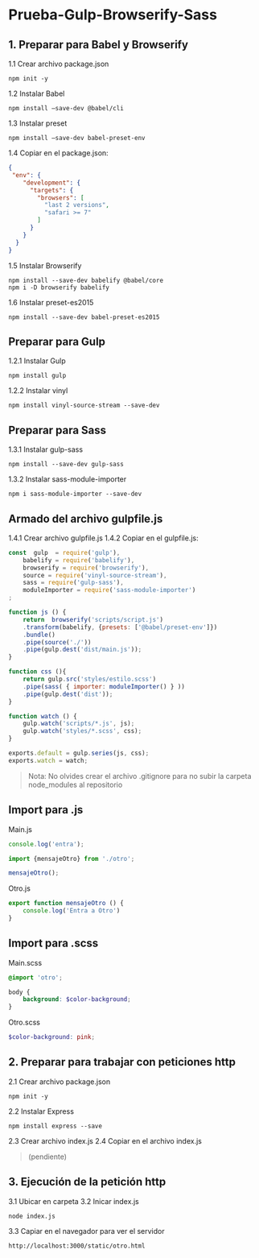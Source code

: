 # Prueba-Gulp-Browserify-Sass

## 1. Preparar para Babel y Browserify 
1.1 Crear archivo package.json
```scriptshell
npm init -y
```
1.2 Instalar Babel
```scriptshell
npm install –save-dev @babel/cli
```
1.3 Instalar preset
```scriptshell
npm install –save-dev babel-preset-env
```
1.4 Copiar en el package.json:
```json
{
 "env": {
    "development": {
      "targets": {
        "browsers": [
          "last 2 versions",
          "safari >= 7"
        ]
      }
    }
  }
}
```
1.5 Instalar Browserify
```scriptshell
npm install --save-dev babelify @babel/core
npm i -D browserify babelify
```
1.6 Instalar preset-es2015
```scriptshell
npm install --save-dev babel-preset-es2015 
```

## Preparar para Gulp 
1.2.1 Instalar Gulp
```scriptshell
npm install gulp
```
1.2.2 Instalar vinyl
```scriptshell
npm install vinyl-source-stream --save-dev
```

## Preparar para Sass 
1.3.1 Instalar gulp-sass
```scriptshell
npm install --save-dev gulp-sass 
```
1.3.2 Instalar sass-module-importer
```scriptshell
npm i sass-module-importer --save-dev
```

## Armado del archivo gulpfile.js 
1.4.1 Crear archivo gulpfile.js
1.4.2 Copiar en el gulpfile.js:
```javascript
const  gulp  = require('gulp'),
    babelify = require('babelify'),
    browserify = require('browserify'),
    source = require('vinyl-source-stream'),
    sass = require('gulp-sass'),
    moduleImporter = require('sass-module-importer')
; 

function js () {
    return  browserify('scripts/script.js')
    .transform(babelify, {presets: ['@babel/preset-env']})
    .bundle()
    .pipe(source('./'))
    .pipe(gulp.dest('dist/main.js'));
}

function css (){
    return gulp.src('styles/estilo.scss')
    .pipe(sass( { importer: moduleImporter() } ))
    .pipe(gulp.dest('dist'));
}

function watch () {
    gulp.watch('scripts/*.js', js); 
    gulp.watch('styles/*.scss', css);
}

exports.default = gulp.series(js, css);
exports.watch = watch;		
```

> Nota: No olvides crear el archivo .gitignore para no subir la carpeta node_modules al repositorio 

## Import para .js
Main.js
```javascript
console.log('entra');

import {mensajeOtro} from './otro';

mensajeOtro();
```
Otro.js
```javascript
export function mensajeOtro () {
    console.log('Entra a Otro') 
}
```

## Import para .scss 
Main.scss
```scss
@import 'otro';

body {
    background: $color-background;
}
```
Otro.scss
```scss
$color-background: pink;
```

## 2. Preparar para trabajar con peticiones http
2.1 Crear archivo package.json
```scriptshell
npm init -y
```
2.2 Instalar Express
```scriptshell
npm install express --save
```
2.3 Crear archivo index.js 
2.4 Copiar en el archivo index.js
> (pendiente)

## 3. Ejecución de la petición http
3.1 Ubicar en carpeta
3.2 Inicar index.js
```scriptshell
node index.js
```
3.3 Capiar en el navegador para ver el servidor
```
http://localhost:3000/static/otro.html
```
